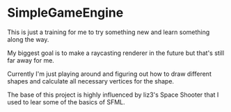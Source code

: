 # SimpleGameEngine
This is just a training for me to try something new
and learn something along the way.

My biggest goal is to make a raycasting renderer in the future
but that's still far away for me.

Currently I'm just playing around and figuring out how to
draw different shapes and calculate all necessary vertices
for the shape.

The base of this project is highly influenced by liz3's
Space Shooter that I used to lear some of the basics of SFML.
